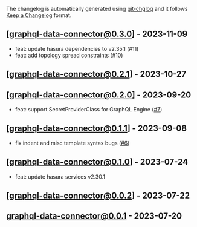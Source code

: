 The changelog is automatically generated using [git-chglog](https://github.com/git-chglog/git-chglog) and it follows [Keep a Changelog](https://keepachangelog.com) format.


<a name="graphql-data-connector@0.3.0"></a>
## [graphql-data-connector@0.3.0] - 2023-11-09
- feat: update hasura dependencies to v2.35.1 (#11)
- feat: add topology spread constraints (#10)

<a name="graphql-data-connector@0.2.1"></a>
## [graphql-data-connector@0.2.1] - 2023-10-27

<a name="graphql-data-connector@0.2.0"></a>
## [graphql-data-connector@0.2.0] - 2023-09-20
- feat: support SecretProviderClass for GraphQL Engine ([#7](https://github.com/hasura/helm-charts/issues/7))

<a name="graphql-data-connector@0.1.1"></a>
## [graphql-data-connector@0.1.1] - 2023-09-08
- fix indent and misc template syntax bugs ([#6](https://github.com/hasura/helm-charts/issues/6))

<a name="graphql-data-connector@0.1.0"></a>
## [graphql-data-connector@0.1.0] - 2023-07-24
- feat: update hasura services v2.30.1

<a name="graphql-data-connector@0.0.2"></a>
## [graphql-data-connector@0.0.2] - 2023-07-22

<a name="graphql-data-connector@0.0.1"></a>
## graphql-data-connector@0.0.1 - 2023-07-20
